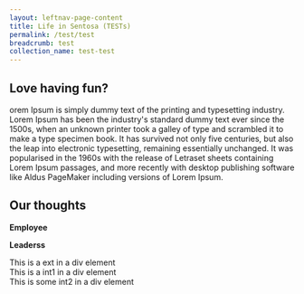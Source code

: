 ```yaml
---
layout: leftnav-page-content
title: Life in Sentosa (TESTs)
permalink: /test/test
breadcrumb: test
collection_name: test-test
---
```

## Love having fun?
orem Ipsum is simply dummy text of the printing and typesetting industry. Lorem Ipsum has been the industry's standard dummy text ever since the 1500s, when an unknown printer took a galley of type and scrambled it to make a type specimen book. It has survived not only five centuries, but also the leap into electronic typesetting, remaining essentially unchanged. It was popularised in the 1960s with the release of Letraset sheets containing Lorem Ipsum passages, and more recently with desktop publishing software like Aldus PageMaker including versions of Lorem Ipsum.

## Our thoughts
**Employee**


**Leaderss**

<div class="ext">
    This is a ext in a div element
  <div class="int1">
    This is a int1 in a div element
  <div>
  <div class="int2">
    This is some int2 in a div element
  <div>
</div>
